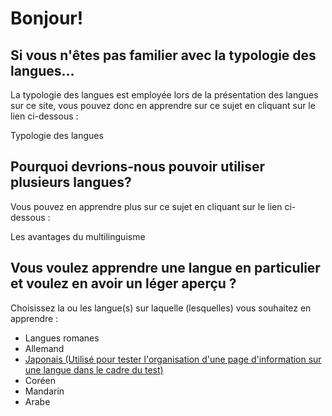 # Bonjour!

## Si vous n'êtes pas familier avec la typologie des langues...

La typologie des langues est employée lors de la présentation des langues sur ce site, vous pouvez donc en apprendre sur ce sujet en cliquant sur le lien ci-dessous : 

Typologie des langues

## Pourquoi devrions-nous pouvoir utiliser plusieurs langues?

Vous pouvez en apprendre plus sur ce sujet en cliquant sur le lien ci-dessous : 

Les avantages du multilinguisme

## Vous voulez apprendre une langue en particulier et voulez en avoir un léger aperçu ?

Choisissez la ou les langue(s) sur laquelle (lesquelles) vous souhaitez en apprendre : 

- Langues romanes
- Allemand
- [Japonais (Utilisé pour tester l'organisation d'une page d'information sur une langue dans le cadre du test)](japonais.md)
- Coréen
- Mandarin
- Arabe
